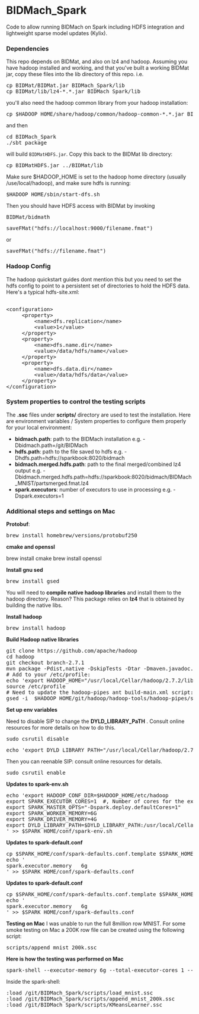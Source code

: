 # BIDMach_Spark
Code to allow running BIDMach on Spark including HDFS integration and lightweight sparse model updates (Kylix). 

<h3>Dependencies</h3>

This repo depends on BIDMat, and also on lz4 and hadoop. Assuming you have hadoop installed and working, and that you've built a working BIDMat jar, copy these files into the lib directory of this repo. i.e.

<pre>cp BIDMat/BIDMat.jar BIDMach_Spark/lib
cp BIDMat/lib/lz4-*.*.jar BIDMach_Spark/lib</pre>

you'll also need the hadoop common library from your hadoop installation:

<pre>cp $HADOOP_HOME/share/hadoop/common/hadoop-common-*.*.jar BIDMach_Spark/lib</pre>

and then 

<pre>cd BIDMach_Spark
./sbt package</pre>

will build <code>BIDMatHDFS.jar</code>. Copy this back to the BIDMat lib directory:

<pre>cp BIDMatHDFS.jar ../BIDMat/lib</pre>

Make sure $HADOOP_HOME is set to the hadoop home directory (usually /use/local/hadoop), and make sure hdfs is running:
<pre>$HADOOP_HOME/sbin/start-dfs.sh</pre>
Then you should have HDFS access with BIDMat by invoking 
<pre>BIDMat/bidmath</pre>

<pre>saveFMat("hdfs://localhost:9000/filename.fmat")</pre> or
<pre>saveFMat("hdfs://filename.fmat")</pre>

<h3>Hadoop Config</h3>
The hadoop quickstart guides dont mention this but you need to set the hdfs config to point to a persistent set of directories to hold the HDFS data. Here's a typical hdfs-site.xml:

<pre> 
&lt;configuration&gt;
     &lt;property&gt;
         &lt;name&gt;dfs.replication&lt;/name&gt;
         &lt;value&gt;1&lt;/value&gt;
     &lt;/property&gt;
     &lt;property&gt;
         &lt;name&gt;dfs.name.dir&lt;/name&gt;
         &lt;value&gt;/data/hdfs/name&lt;/value&gt;
     &lt;/property&gt;
     &lt;property&gt;
         &lt;name>dfs.data.dir&lt;/name&gt;
         &lt;value>/data/hdfs/data&lt;/value&gt;
     &lt;/property&gt;
&lt;/configuration&gt;
</pre>


<h3>System properties to control the testing scripts</h3>

The **.ssc** files under **scripts/** directory are used to test the installation. Here are environment variables / System properties to configure them properly for your local environment:

- **bidmach.path**: path to the BIDMach installation   e.g. -Dbidmach.path=/git/BIDMach
- **hdfs.path**: path to the file saved to hdfs e.g. -Dhdfs.path=hdfs://sparkbook:8020/bidmach 
- **bidmach.merged.hdfs.path**: path to the final merged/combined lz4 output e.g. -Dbidmach.merged.hdfs.path=hdfs://sparkbook:8020/bidmach/BIDMach_MNIST/partsmerged.fmat.lz4 
- **spark.executors**: number of executors to use in processing e.g. -Dspark.executors=1

<h3>Additional steps and settings on Mac</h3>

**Protobuf**:

<pre>brew install homebrew/versions/protobuf250</pre>

**cmake and openssl**

brew install cmake
brew install openssl

**Install gnu sed**
<pre>brew install gsed</pre>

You will need to **compile native hadoop libraries** and install them to the hadoop directory. Reason? This package relies on **lz4** that is obtained by building the native libs.

**Install hadoop**
<pre>
brew install hadoop
</pre>

**Build Hadoop native libraries**
<pre>
git clone https://github.com/apache/hadoop
cd hadoop
git checkout branch-2.7.1
mvn package -Pdist,native -DskipTests -Dtar -Dmaven.javadoc.skip=true
# Add to your /etc/profile:
echo 'export HADOOP_HOME="/usr/local/Cellar/hadoop/2.7.2/libexec"' | sudo tee /etc/profile
source /etc/profile
# Need to update the hadoop-pipes ant build-main.xml script:
gsed -i  $HADOOP_HOME/git/hadoop/hadoop-tools/hadoop-pipes/src/ -DJVM_ARCH_DATA_MODEL=64 -DOPENSSL_ROOT_DIR=/usr/local/Cellar/openssl/1.0.2h_1 -DOPENSSL_LIBRARIES=/usr/local/Cellar/openssl/1.0.2h_1/lib"/>
</pre>

**Set up env variables**

Need to disable SIP to change the **DYLD_LIBRARY_PaTH** . Consult online resources for more details on how to do this. 
<pre>sudo csrutil disable</pre>
<pre>echo 'export DYLD_LIBRARY_PATH="/usr/local/Cellar/hadoop/2.7.2/libexec/share/hadoop/common/lib:$DYLD_LIBRARY_PATH' >> sudo tee /etc/profile
</pre>
Then you can reenable SIP: consult online resources for details.
<pre>sudo csrutil enable</pre>


**Updates to spark-env.sh**
<pre>
echo 'export HADOOP_CONF_DIR=$HADOOP_HOME/etc/hadoop
export SPARK_EXECUTOR_CORES=1  #, Number of cores for the executors (Default: 1).
export SPARK_MASTER_OPTS="-Dspark.deploy.defaultCores=1"
export SPARK_WORKER_MEMORY=6G
export SPARK_DRIVER_MEMORY=4G
export DYLD_LIBRARY_PATH=$DYLD_LIBRARY_PATH:/usr/local/Cellar/hadoop/2.7.2/libexec/lib:/usr/local/Cellar/hadoop/2.7.2/libexec/share/hadoop/common:/usr/local/Cellar/hadoop/2.7.2/libexec/share/hadoop/common/lib
' >> $SPARK_HOME/conf/spark-env.sh
</pre>

**Updates to spark-default.conf**
<pre>
cp $SPARK_HOME/conf/spark-defaults.conf.template $SPARK_HOME/conf/spark-defaults.conf
echo '
spark.executor.memory	6g
' >> $SPARK_HOME/conf/spark-defaults.conf
</pre>

**Updates to spark-default.conf**
<pre>
cp $SPARK_HOME/conf/spark-defaults.conf.template $SPARK_HOME/conf/spark-defaults.conf
echo '
spark.executor.memory	6g
' >> $SPARK_HOME/conf/spark-defaults.conf
</pre>

**Testing on Mac**
I was unable to run the full 8million row MNIST.  For some smoke testing on Mac a 200K row file can be created using the following script:

<pre>scripts/append_mnist_200k.ssc</pre>


**Here is how the testing was performed on Mac**


<pre>
spark-shell --executor-memory 6g --total-executor-cores 1 --master spark://sparkbook:7077 --jars /git/BIDMach_Spark/BIDMatHDFS.jar,/git/BIDMach/lib/BIDMat.jar,/git/BIDMach/BIDMach.jar --driver-java-options "-Dbidmach.path=/git/BIDMach -Dbidmach.merged.hdfs.path=hdfs://sparkbook:8020/bidmach/BIDMach_MNIST/partsmerged.fmat.lz4 -Dhdfs.path=hdfs://sparkbook:8020/bidmach -Dspark.executors=1"
</pre>

Inside the spark-shell:

<pre>
:load /git/BIDMach_Spark/scripts/load_mnist.ssc
:load /git/BIDMach_Spark/scripts/append_mnist_200k.ssc
:load /git/BIDMach_Spark/scripts/KMeansLearner.ssc
</pre>